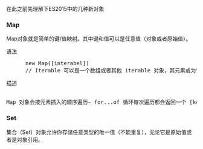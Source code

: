 在此之前先理解下ES2015中的几种新对象

### Map

Map对象就是简单的键/值映射。其中键和值可以是任意值（对象或者原始值）。

语法 

<pre>
      new Map([interabel])
      // Iterable 可以是一个数组或者其他 iterable 对象，其元素或为键值对，或其为两个元素的数组。 每个键值对都会添加到新的 Map。null 会被当做 undefined。
</pre>

描述

<pre> 
Map 对象会按元素插入的顺序遍历— for...of 循环每次遍历都会返回一个 [key, value] 数组。
</pre>

### Set
集合（Set）对象允许你存储任意类型的唯一值（不能重复），无论它是原始值或者是对象引用。

```javascript

```